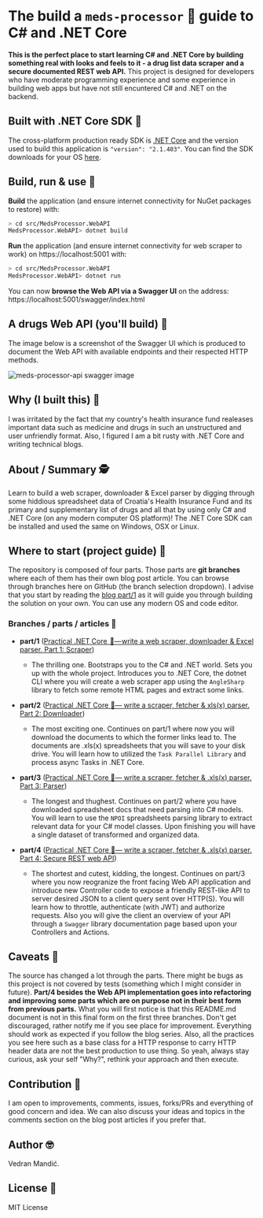 # The build a `meds-processor` 💊 guide to C# and .NET Core

**This is the perfect place to start learning C# and .NET Core by building something real with looks and feels to it - a drug list data scraper and a secure documented REST web API.** This project is designed for developers who have moderate programming experience and some experience in building web apps but have not still encuntered C# and .NET on the backend.

## Built with .NET Core SDK 🔧

The cross-platform production ready SDK is [.NET Core](https://dotnet.microsoft.com/download) and the version used to build this application is `"version": "2.1.403"`. You can find the SDK downloads for your OS [here](https://dotnet.microsoft.com/download/dotnet-core/2.1#sdk-2.1.403).

## Build, run & use 🏃

**Build** the application (and ensure internet connectivity for NuGet packages to restore) with:

```bash
> cd src/MedsProcessor.WebAPI
MedsProcessor.WebAPI> dotnet build
```

**Run** the application (and ensure internet connectivity for web scraper to work) on https://localhost:5001 with:

```bash
> cd src/MedsProcessor.WebAPI
MedsProcessor.WebAPI> dotnet run
```

You can now **browse the Web API via a Swagger UI** on the address: https://localhost:5001/swagger/index.html

## A drugs Web API (you'll build) 🤖

The image below is a screenshot of the Swagger UI which is produced to document the Web API with available endpoints and their respected HTTP methods.

![meds-processor-api swagger image](https://i.ibb.co/tXV63wf/meds-processor-api.png)

## Why (I built this) 🙈

I was irritated by the fact that my country's health insurance fund realeases important data such as medicine and drugs in such an unstructured and user unfriendly format. Also, I figured I am a bit rusty with .NET Core and writing technical blogs.

## About / Summary 🕵

Learn to build a web scraper, downloader & Excel parser by digging through some hiddious spreadsheet data of Croatia's Health Insurance Fund and its primary and supplementary list of drugs and all that by using only C# and .NET Core (on any modern computer OS platform)! The .NET Core SDK can be installed and used the same on Windows, OSX or Linux.

## Where to start (project guide) 🤔

The repository is composed of four parts. Those parts are **git branches** where each of them has their own blog post article. You can browse through branches here on GitHub (the branch selection dropdown). I advise that you start by reading the [blog part/1](https://medium.com/@vekzdran/practical-net-core-write-a-web-scraper-downloader-excel-parser-part-1-4-ece43e0af898) as it will guide you through building the solution on your own. You can use any modern OS and code editor.

### Branches / parts / articles 🌱

- **part/1** ([Practical .NET Core  🚀— write a web scraper, downloader & Excel parser. Part 1: Scraper](https://medium.com/@vekzdran/practical-net-core-write-a-web-scraper-downloader-excel-parser-part-1-4-ece43e0af898))
  - The thrilling one. Bootstraps you to the C# and .NET world. Sets you up with the whole project. Introduces you to .NET Core, the dotnet CLI where you will create a web scraper app using the `AngleSharp` library to fetch some remote HTML pages and extract some links.

- **part/2** ([Practical .NET Core 🚀— write a scraper, fetcher & xls(x) parser. Part 2: Downloader](https://medium.com/@vekzdran/practical-net-core-write-a-scraper-fetcher-xls-x-parser-part-2-parallel-downloading-fc4d21f21417))
  - The most exciting one. Continues on part/1 where now you will download the documents to which the former links lead to. The documents are .xls(x) spreadsheets that you will save to your disk drive. You will learn how to utilized the `Task Parallel Library` and process async Tasks in .NET Core.

- **part/3** ([Practical .NET Core 🚀— write a scraper, fetcher & .xls(x) parser. Part 3: Parser](https://medium.com/@vekzdran/practical-net-core-build-a-scraper-fetcher-xls-x-parser-part-3-cross-platform-parser-657822ea8471))
  - The longest and thughest. Continues on part/2 where you have downloaded spreadsheet docs that need parsing into C# models. You will learn to use the `NPOI` spreadsheets parsing library to extract relevant data for your C# model classes. Upon finishing you will have a single dataset of transformed and organized data.

- **part/4** ([Practical .NET Core 🚀— write a scraper, fetcher & .xls(x) parser. Part 4: Secure REST web API](https://medium.com/@vekzdran/practical-net-core-write-a-web-scraper-fetcher-excel-parser-part-4-secure-rest-web-api-b07d002c0bac))
  - The shortest and cutest, kidding, the longest. Continues on part/3 where you now reogranize the front facing Web API application and introduce new Controller code to expose a friendly REST-like API to server desired JSON to a client query sent over HTTP(S). You will learn how to throttle, authenticate (with JWT) and authorize requests. Also you will give the client an overview of your API through a `Swagger` library documentation page based upon your Controllers and Actions.

## Caveats 🤕

The source has changed a lot through the parts. There might be bugs as this project is not covered by tests (something which I might consider in future). **Part/4 besides the Web API implementation goes into refactoring and improving some parts which are on purpose not in their best form from previous parts.** What you will first notice is that this README.md document is not in this final form on the first three branches. Don't get discouraged, rather notify me if you see place for improvement. Everything should work as expected if you follow the blog series. Also, all the practices you see here such as a base class for a HTTP response to carry HTTP header data are not the best production to use thing. So yeah, always stay curious, ask your self "Why?", rethink your approach and then execute.

## Contribution 💞

I am open to improvements, comments, issues, forks/PRs and everything of good concern and idea.
We can also discuss your ideas and topics in the comments section on the blog post articles if you prefer that.

## Author 🤓

Vedran Mandić.

## License 👀

MIT License